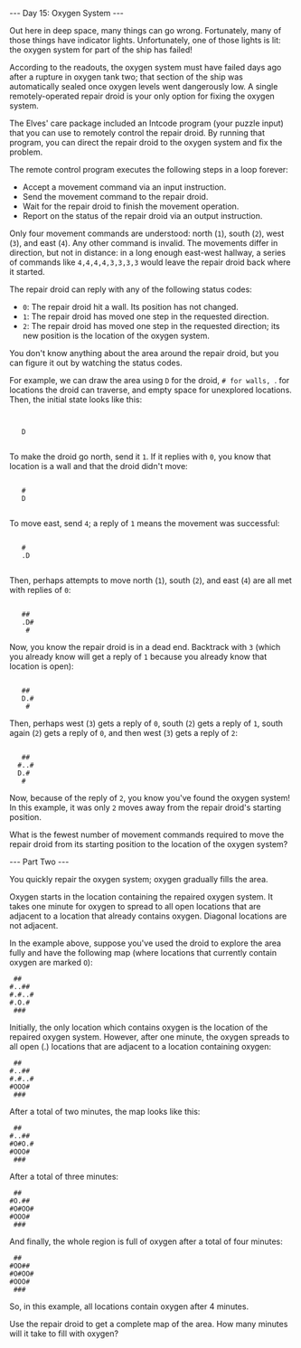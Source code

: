 --- Day 15: Oxygen System ---

Out here in deep space, many things can go wrong. Fortunately, many of those things have indicator lights. Unfortunately, one of those lights is lit: the oxygen system for part of the ship has failed!

According to the readouts, the oxygen system must have failed days ago after a rupture in oxygen tank two; that section of the ship was automatically sealed once oxygen levels went dangerously low. A single remotely-operated repair droid is your only option for fixing the oxygen system.

The Elves' care package included an Intcode program (your puzzle input) that you can use to remotely control the repair droid. By running that program, you can direct the repair droid to the oxygen system and fix the problem.

The remote control program executes the following steps in a loop forever:

- Accept a movement command via an input instruction.
- Send the movement command to the repair droid.
- Wait for the repair droid to finish the movement operation.
- Report on the status of the repair droid via an output instruction.

Only four movement commands are understood: north (`1`), south (`2`), west (`3`), and east (`4`). Any other command is invalid. The movements differ in direction, but not in distance: in a long enough east-west hallway, a series of commands like `4,4,4,4,3,3,3,3` would leave the repair droid back where it started.

The repair droid can reply with any of the following status codes:

- `0`: The repair droid hit a wall. Its position has not changed.
- `1`: The repair droid has moved one step in the requested direction.
- `2`: The repair droid has moved one step in the requested direction; its new position is the location of the oxygen system.

You don't know anything about the area around the repair droid, but you can figure it out by watching the status codes.

For example, we can draw the area using `D` for the droid, ```# for walls, ```. for locations the droid can traverse, and empty space for unexplored locations. Then, the initial state looks like this:
```


   D  


```
To make the droid go north, send it `1`. If it replies with `0`, you know that location is a wall and that the droid didn't move:
```

   #  
   D  


```
To move east, send `4`; a reply of `1` means the movement was successful:
```

   #  
   .D


```
Then, perhaps attempts to move north (`1`), south (`2`), and east (`4`) are all met with replies of `0`:
```

   ##
   .D#
    #

```
Now, you know the repair droid is in a dead end. Backtrack with `3` (which you already know will get a reply of `1` because you already know that location is open):
```

   ##
   D.#
    #

```
Then, perhaps west (`3`) gets a reply of `0`, south (`2`) gets a reply of `1`, south again (`2`) gets a reply of `0`, and then west (`3`) gets a reply of `2`:
```

   ##
  #..#
  D.#
   #  
```
Now, because of the reply of `2`, you know you've found the oxygen system! In this example, it was only `2` moves away from the repair droid's starting position.

What is the fewest number of movement commands required to move the repair droid from its starting position to the location of the oxygen system?

--- Part Two ---

You quickly repair the oxygen system; oxygen gradually fills the area.

Oxygen starts in the location containing the repaired oxygen system. It takes one minute for oxygen to spread to all open locations that are adjacent to a location that already contains oxygen. Diagonal locations are not adjacent.

In the example above, suppose you've used the droid to explore the area fully and have the following map (where locations that currently contain oxygen are marked `O`):
```
 ##   
#..##
#.#..#
#.O.#
 ###  
```
Initially, the only location which contains oxygen is the location of the repaired oxygen system. However, after one minute, the oxygen spreads to all open (.) locations that are adjacent to a location containing oxygen:
```
 ##   
#..##
#.#..#
#OOO#
 ###  
```
After a total of two minutes, the map looks like this:
```
 ##   
#..##
#O#O.#
#OOO#
 ###  
```
After a total of three minutes:
```
 ##   
#O.##
#O#OO#
#OOO#
 ###  
```
And finally, the whole region is full of oxygen after a total of four minutes:
```
 ##   
#OO##
#O#OO#
#OOO#
 ###  
```
So, in this example, all locations contain oxygen after 4 minutes.

Use the repair droid to get a complete map of the area. How many minutes will it take to fill with oxygen?
